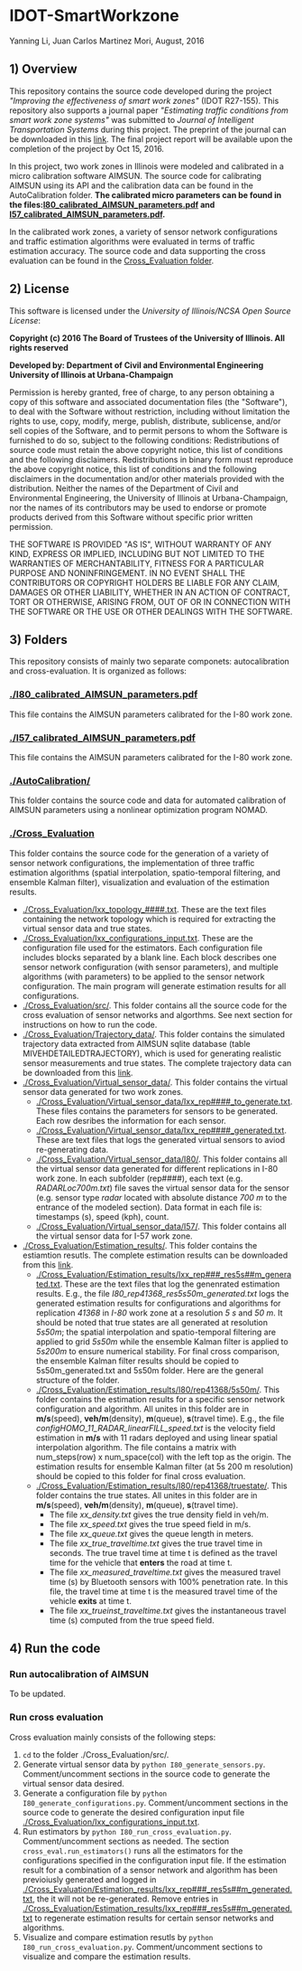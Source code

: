# IDOT-SmartWorkzone
Yanning Li, Juan Carlos Martinez Mori, August, 2016

## 1) Overview
This repository contains the source code developed during the project *"Improving the effectiveness of smart work zones"* (IDOT R27-155). This repository also supports a journal paper *"Estimating traffic conditions from smart work zone systems"* was submitted to *Journal of Intelligent Transportation Systems* during this project. The preprint of the journal can be downloaded in this [link](https://www.dropbox.com/s/0p4s5amhcjjou5h/LiMoriWork2016.pdf?dl=0). The final project report will be available upon the completion of the project by Oct 15, 2016.

In this project, two work zones in Illinois were modeled and calibrated in a micro calibration software AIMSUN. The source code for calibrating AIMSUN using its API and the calibration data can be found in the AutoCalibration folder. **The calibrated micro parameters can be found in the files:[I80_calibrated_AIMSUN_parameters.pdf](https://github.com/Lab-Work/IDOT-SmartWorkzone/blob/master/I80_calibrated_AIMSUN_parameters.pdf) and [I57_calibrated_AIMSUN_parameters.pdf](https://github.com/Lab-Work/IDOT-SmartWorkzone/blob/master/I80_calibrated_AIMSUN_parameters.pdf).**

In the calibrated work zones, a variety of sensor network configurations and traffic estimation algorithms were evaluated in terms of traffic estimation accuracy. The source code and data supporting the cross evaluation can be found in the [Cross_Evaluation folder](https://github.com/Lab-Work/IDOT-SmartWorkzone/tree/master/Cross_Evaluation). 

## 2) License

This software is licensed under the *University of Illinois/NCSA Open Source License*:

**Copyright (c) 2016 The Board of Trustees of the University of Illinois. All rights reserved**

**Developed by: Department of Civil and Environmental Engineering University of Illinois at Urbana-Champaign**

Permission is hereby granted, free of charge, to any person obtaining a copy of this software and associated documentation files (the "Software"), to deal with the Software without restriction, including without limitation the rights to use, copy, modify, merge, publish, distribute, sublicense, and/or sell copies of the Software, and to permit persons to whom the Software is furnished to do so, subject to the following conditions: Redistributions of source code must retain the above copyright notice, this list of conditions and the following disclaimers. Redistributions in binary form must reproduce the above copyright notice, this list of conditions and the following disclaimers in the documentation and/or other materials provided with the distribution. Neither the names of the Department of Civil and Environmental Engineering, the University of Illinois at Urbana-Champaign, nor the names of its contributors may be used to endorse or promote products derived from this Software without specific prior written permission.

THE SOFTWARE IS PROVIDED "AS IS", WITHOUT WARRANTY OF ANY KIND, EXPRESS OR IMPLIED, INCLUDING BUT NOT LIMITED TO THE WARRANTIES OF MERCHANTABILITY, FITNESS FOR A PARTICULAR PURPOSE AND NONINFRINGEMENT. IN NO EVENT SHALL THE CONTRIBUTORS OR COPYRIGHT HOLDERS BE LIABLE FOR ANY CLAIM, DAMAGES OR OTHER LIABILITY, WHETHER IN AN ACTION OF CONTRACT, TORT OR OTHERWISE, ARISING FROM, OUT OF OR IN CONNECTION WITH THE SOFTWARE OR THE USE OR OTHER DEALINGS WITH THE SOFTWARE.

## 3) Folders
This repository consists of mainly two separate componets: autocalibration and cross-evaluation. It is organized as follows:

### [./I80_calibrated_AIMSUN_parameters.pdf](https://github.com/Lab-Work/IDOT-SmartWorkzone/blob/master/I80_calibrated_AIMSUN_parameters.pdf)
This file contains the AIMSUN parameters calibrated for the I-80 work zone.

### [./I57_calibrated_AIMSUN_parameters.pdf](https://github.com/Lab-Work/IDOT-SmartWorkzone/blob/master/I80_calibrated_AIMSUN_parameters.pdf)
This file contains the AIMSUN parameters calibrated for the I-80 work zone.

### [./AutoCalibration/](https://github.com/Lab-Work/IDOT-SmartWorkzone/tree/master/AutoCalibration)
This folder contains the source code and data for automated calibration of AIMSUN parameters using a nonlinear optimization program NOMAD.

### [./Cross_Evaluation](https://github.com/Lab-Work/IDOT-SmartWorkzone/tree/master/Cross_Evaluation)
This folder contains the source code for the generation of a variety of sensor network configurations, the implementation of three traffic estimation algorithms (spatial interpolation, spatio-temporal filtering, and ensemble Kalman filter), visualization and evaluation of the estimation results. 
- [./Cross_Evaluation/Ixx_topology_####.txt](https://github.com/Lab-Work/IDOT-SmartWorkzone/tree/master/Cross_Evaluation). 
These are the text files containing the network topology which is required for extracting the virtual sensor data and true states. 
- [./Cross_Evaluation/Ixx_configurations_input.txt](https://github.com/Lab-Work/IDOT-SmartWorkzone/tree/master/Cross_Evaluation). These are the configuration file used for the estimators. Each configuration file includes blocks separated by a blank line. Each block describes one sensor network configuration (with sensor parameters), and multiple algorithms (with parameters) to be applied to the sensor network configuration. The main program will generate estimation results for all configurations.
- [./Cross_Evaluation/src/](https://github.com/Lab-Work/IDOT-SmartWorkzone/tree/master/Cross_Evaluation/src). This folder contains all the source code for the cross evaluation of sensor networks and algorthms. See next section for instructions on how to run the code.
- [./Cross_Evaluation/Trajectory_data/](https://github.com/Lab-Work/IDOT-SmartWorkzone/tree/master/Cross_Evaluation/Trajectory_data). This folder contains the simulated trajectory data extracted from AIMSUN sqlite database (table MIVEHDETAILEDTRAJECTORY), which is used for generating realistic sensor measurements and true states. The complete trajectory data can be downloaded from this [link](https://uofi.box.com/s/2bkwejveuew2fospxcn4pqi0df7wrrfj). 
- [./Cross_Evaluation/Virtual_sensor_data/](https://github.com/Lab-Work/IDOT-SmartWorkzone/tree/master/Cross_Evaluation/Virtual_sensor_data). This folder contains the virtual sensor data generated for two work zones. 
  * [./Cross_Evaluation/Virtual_sensor_data/Ixx_rep####_to_generate.txt](https://github.com/Lab-Work/IDOT-SmartWorkzone/tree/master/Cross_Evaluation/Virtual_sensor_data). These files contains the parameters for sensors to be generated. Each row desribes the information for each sensor.
  * [./Cross_Evaluation/Virtual_sensor_data/Ixx_rep####_generated.txt](https://github.com/Lab-Work/IDOT-SmartWorkzone/tree/master/Cross_Evaluation/Virtual_sensor_data). These are text files that logs the generated virtual sensors to aviod re-generating data.
  * [./Cross_Evaluation/Virtual_sensor_data/I80/](https://github.com/Lab-Work/IDOT-SmartWorkzone/tree/master/Cross_Evaluation/Virtual_sensor_data/I80). This folder contains all the virtual sensor data generated for different replications in I-80 work zone. In each subfolder (rep####), each text (e.g. *RADARLoc700m.txt*) file saves the virtual sensor data for the sensor (e.g. sensor type *radar* located with absolute distance *700 m* to the entrance of the modeled section). Data format in each file is: timestamps (s), speed (kph), count.
  * [./Cross_Evaluation/Virtual_sensor_data/I57/](https://github.com/Lab-Work/IDOT-SmartWorkzone/tree/master/Cross_Evaluation/Virtual_sensor_data/I57). This folder contains all the virtual sensor data for I-57 work zone. 
- [./Cross_Evaluation/Estimation_results/](https://github.com/Lab-Work/IDOT-SmartWorkzone/tree/master/Cross_Evaluation/Estimation_results). This folder contains the estiamtion resutls. The complete estimation results can be downloaded from this [link](https://uofi.box.com/s/g6j15tbc2nlnftd0hgv87r2eru6xon6b). 
  * [./Cross_Evaluation/Estimation_results/Ixx_rep###_res5s##m_generated.txt](https://github.com/Lab-Work/IDOT-SmartWorkzone/tree/master/Cross_Evaluation/Estimation_results). These are the text files that log the genenrated estimation results. E.g., the file *I80\_rep41368\_res5s50m\_generated.txt* logs the generated estimation results for configurations and algorithms for replication *41368* in *I-80* work zone at a resolution *5 s* and *50 m*. It should be noted that true states are all generated at resolution *5s50m*; the spatial interpolation and spatio-temporal filtering are applied to grid *5s50m* while the ensemble Kalman filter is applied to *5s200m* to ensure numerical stability. For final cross comparison, the ensemble Kalman filter results should be copied to 5s50m\_generated.txt and 5s50m folder. Here are the general structure of the folder.
  * [./Cross_Evaluation/Estimation_results/I80/rep41368/5s50m/](https://github.com/Lab-Work/IDOT-SmartWorkzone/tree/master/Cross_Evaluation/Estimation_results/I80/rep41368/5s50m). This folder contains the estimation results for a specific sensor network configuration and algorithm. All unites in this folder are in **m/s**(speed), **veh/m**(density), **m**(queue), **s**(travel time). E.g., the file *configHOMO_11_RADAR_linearFILL_speed.txt* is the velocity field estimation in **m/s** with 11 radars deployed and using linear spatial interpolation algorithm. The file contains a matrix with num\_steps(row) x num\_space(col) with the left top as the origin. The estimation results for ensemble Kalman filter (at 5s 200 m resolution) should be copied to this folder for final cross evaluation. 
  * [./Cross_Evaluation/Estimation_results/I80/rep41368/truestate/](https://github.com/Lab-Work/IDOT-SmartWorkzone/tree/master/Cross_Evaluation/Estimation_results/I80/rep41368/truestate). This folder contains the true states. All unites in this folder are in **m/s**(speed), **veh/m**(density), **m**(queue), **s**(travel time).
      + The file *xx_density.txt* gives the true density field in veh/m.
      + The file *xx_speed.txt* gives the true speed field in m/s.
      + The file *xx_queue.txt* gives the queue length in meters.
      + The file *xx_true_traveltime.txt* gives the true travel time in seconds. The true travel time at time t is defined as the travel time for the vehicle that **enters** the road at time t.
      + The file *xx_measured_traveltime.txt* gives the measured travel time (s) by Bluetooth sensors with 100% penetration rate. In this file, the travel time at time t is the measured travel time of the vehicle **exits** at time t.
      + The file *xx_trueinst_traveltime.txt* gives the instantaneous travel time (s) computed from the true speed field. 


## 4) Run the code

### Run autocalibration of AIMSUN
To be updated.

### Run cross evaluation
Cross evaluation mainly consists of the following steps:

1. `cd` to the folder ./Cross\_Evaluation/src/.
2. Generate virtual sensor data by `python I80_generate_sensors.py`. Comment/uncomment sections in the source code to generate the virtual sensor data desired. 
3. Generate a configuration file by `python I80_generate_configurations.py`. Comment/uncomment sections in the source code to generate the desired configuration input file [./Cross_Evaluation/Ixx_configurations_input.txt](https://github.com/Lab-Work/IDOT-SmartWorkzone/tree/master/Cross_Evaluation). 
4. Run estimators by `python I80_run_cross_evaluation.py`. Comment/uncomment sections as needed. The section `cross_eval.run_estimators()` runs all the estimators for the configurations specified in the configuration input file. If the estimation result for a combination of a sensor network and algorithm has been previoiusly generated and logged in [./Cross_Evaluation/Estimation_results/Ixx_rep###_res5s##m_generated.txt](https://github.com/Lab-Work/IDOT-SmartWorkzone/tree/master/Cross_Evaluation/Estimation_results), the it will not be re-generated. Remove entries in [./Cross_Evaluation/Estimation_results/Ixx_rep###_res5s##m_generated.txt](https://github.com/Lab-Work/IDOT-SmartWorkzone/tree/master/Cross_Evaluation/Estimation_results) to regenerate estimation results for certain sensor networks and algorithms.
5. Visualize and compare estimation resutls by `python I80_run_cross_evaluation.py`. Comment/uncomment sections to visualize and compare the estimation results. 

